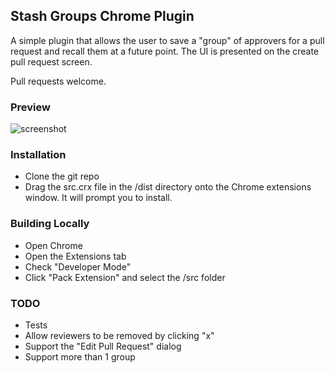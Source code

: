 ## Stash Groups Chrome Plugin ##

A simple plugin that allows the user to save a "group" of approvers for a pull request and recall them at a future point.  The UI is presented on the create pull request screen.

Pull requests welcome.

### Preview ###

![screenshot](https://github.com/tstone/stash-groups-extension/raw/master/doc/ss.png)

### Installation ###

- Clone the git repo
- Drag the src.crx file in the /dist directory onto the Chrome extensions window.  It will prompt you to install.

### Building Locally ###

- Open Chrome
- Open the Extensions tab
- Check "Developer Mode"
- Click "Pack Extension" and select the /src folder

### TODO ###

- Tests
- Allow reviewers to be removed by clicking "x"
- Support the "Edit Pull Request" dialog
- Support more than 1 group

